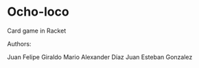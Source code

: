 # Ocho-loco
Card game in Racket

Authors:

Juan Felipe Giraldo
Mario Alexander Díaz
Juan Esteban Gonzalez
